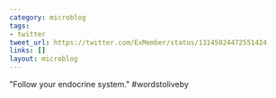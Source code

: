 ```yaml
---
category: microblog
tags:
- twitter
tweet_url: https://twitter.com/ExMember/status/13145024472551424
links: []
layout: microblog
---
```

"Follow your endocrine system." #wordstoliveby
